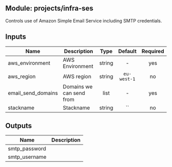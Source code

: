 ## Module: projects/infra-ses

Controls use of Amazon Simple Email Service
including SMTP credentials.


## Inputs

| Name | Description | Type | Default | Required |
|------|-------------|:----:|:-----:|:-----:|
| aws_environment | AWS Environment | string | - | yes |
| aws_region | AWS region | string | `eu-west-1` | no |
| email_send_domains | Domains we can send from | list | - | yes |
| stackname | Stackname | string | `` | no |

## Outputs

| Name | Description |
|------|-------------|
| smtp_password |  |
| smtp_username |  |

